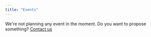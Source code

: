 ```yaml
---
title: "Events"
---
```


We're not planning any event in the moment. Do you want to propose something? [Contact us](/contact-us)
